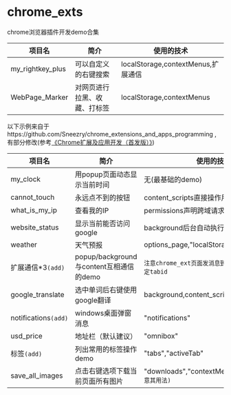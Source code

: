 # chrome_exts
chrome浏览器插件开发demo合集

项目名|简介|使用的技术
-|-|-
my_rightkey_plus | 可以自定义的右键搜索 |localStorage,contextMenus,扩展通信
WebPage_Marker|对网页进行拉黑、收藏、打标签|localStorage,contextMenus



以下示例来自于https://github.com/Sneezry/chrome_extensions_and_apps_programming
 , 有部分修改(参考[《Chrome扩展及应用开发（首发版）》](http://www.ituring.com.cn/book/1421))

项目名|简介|使用的技术
-|-|-
my_clock|用popup页面动态显示当前时间|无(最基础的demo)
cannot_touch|永远点不到的按钮|content_scripts直接操作用户DOM
what_is_my_ip|查看我的IP|permissions声明跨域请求
website_status|显示当前能否访问google|background后台自动执行
weather|天气预报|options_page,"localStorage",permissions
扩展通信*3`(add)`|popup/background与content互相通信的demo|`注意chrome_ext页面发消息到content页面需要指定tabid`
google_translate|选中单词后右键使用google翻译|background,content_scripts
notifications`(add)`|windows桌面弹窗消息| "notifications"
usd_price|地址栏（默认建议）| "omnibox"
标签`(add)`|列出常用的标签操作demo| "tabs","activeTab"
save_all_images|点击右键选项下载当前页面所有图片| "downloads","contextMenus",`activeTab(注意其用法)`
